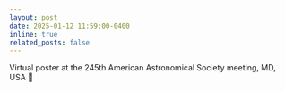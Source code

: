 ```yaml
---
layout: post
date: 2025-01-12 11:59:00-0400
inline: true
related_posts: false
---
```


Virtual poster at the 245th American Astronomical Society meeting, MD, USA 🌟